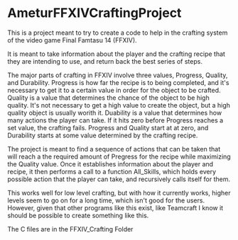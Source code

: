 # AmeturFFXIVCraftingProject

  
This is a project meant to try to create a code to help in the crafting system of the video game Final Famtasu 14 (FFXIV).

It is meant to take information about the player and the crafting recipe that they are intending to use, and return back the best series of steps. 

The major parts of crafting in FFXIV involve three values, Progress, Quality, and Durability. 
Progress is how far the recipe is to being completed, and it's necessary to get it to a certain value in order for the object to be crafted.
Quality is a value that determines the chance of the object to be high quality. It's not necessary to get a high value to create the object, but a high quality object is usually worith it. 
Duability is a value that determines how many actions the player can take. If it hits zero before Progress reaches a set value, the crafting fails. 
Progress and Quality start at at zero, and Durability starts at some value determined by the crafting recipe. 

The project is meant to find a sequence of actions that can be taken that will reach a the required amount of Pregress for the recipe while maximizing the Quality value.
Once it establishes information about the player and recipe, it then performs a call to a function All_Skills, which holds every possible action that the player can take, and recursively calls itself for them.

This works well for low level crafting, but with how it currently works, higher levels seem to go on for a long time, which isn't good for the users. However, given that other programs like this exist, like Teamcraft
I know it should be possible to create something like this.

The C files are in the FFXIV_Crafting Folder
